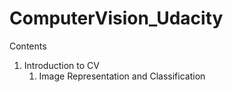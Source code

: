 # ComputerVision_Udacity
Contents
1) Introduction to CV
    1) Image Representation and Classification
